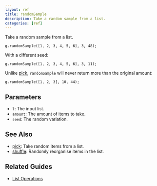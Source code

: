 ```yaml
---
layout: ref
title: randomSample
description: Take a random sample from a list.
categories: [ref]
---
```

Take a random sample from a list.

    g.randomSample([1, 2, 3, 4, 5, 6], 3, 48);

With a different seed:

    g.randomSample([1, 2, 3, 4, 5, 6], 3, 11);

Unlike [pick](/ref/pick.html), `randomSample` will never return more than the original amount:

    g.randomSample([1, 2, 3], 10, 44);

## Parameters
- `l`: The input list.
- `amount`: The amount of items to take.
- `seed`: The random variation.

## See Also
- [pick](/ref/pick.html): Take random items from a list.
- [shuffle](/ref/shuffle.html): Randomly reorganise items in the list.

## Related Guides
- [List Operations](/guide/list.html)
